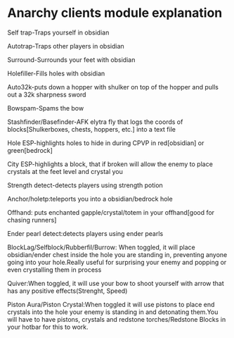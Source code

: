 # Anarchy clients module explanation

Self trap-Traps yourself in obsidian

Autotrap-Traps other players in obsidian

Surround-Surrounds your feet with obsidian

Holefiller-Fills holes with obsidian

Auto32k-puts down a hopper with shulker on top of the hopper and pulls out a 32k sharpness sword

Bowspam-Spams the bow

Stashfinder/Basefinder-AFK elytra fly that logs the coords of blocks\[Shulkerboxes, chests, hoppers, etc.\] into a text file

Hole ESP-highlights holes to hide in during CPVP in red\[obsidian\] or green\[bedrock\]

City ESP-highlights a block, that if broken will allow the enemy to place crystals at the feet level and crystal you

Strength detect-detects players using strength potion

Anchor/holetp:teleports you into a obsidian/bedrock hole

Offhand: puts enchanted gapple/crystal/totem in your offhand\[good for chasing runners\]

Ender pearl detect:detects players using ender pearls

BlockLag/Selfblock/Rubberfil/Burrow: When toggled, it will place obsidian/ender chest inside the hole you are standing in, preventing anyone going into your hole.Really useful for surprising your enemy and popping or even crystalling them in process

Quiver:When toggled, it will use your bow to shoot yourself with arrow that has any positive effects\(Strenght, Speed\)

Piston Aura/Piston Crystal:When toggled it will use pistons to place end crystals into the hole your enemy is standing in and detonating them.You will have to have pistons, crystals and redstone torches/Redstone Blocks in your hotbar for this to work.


